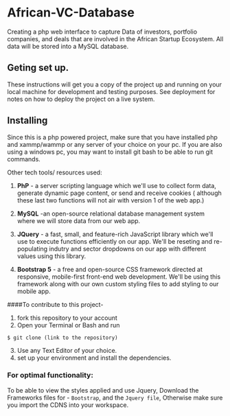 # African-VC-Database

Creating a php web interface to capture Data of investors, portfolio companies, and deals that are involved in the African Startup Ecosystem.
All data will be stored into a MySQL database. 

## Geting set up.

These instructions will get you a copy of the project up and running on your local machine for development and testing purposes. See deployment for notes on how to deploy the project on a live system.

## Installing

Since this is a php powered project, make sure that you have installed php and xammp/wammp or any server of your choice on your pc. 
If you are also using a windows pc, you may want to install git bash to be able to run git commands. 

Other tech tools/ resources used:
1. **PhP** - a server scripting language which we'll use to collect form data, generate dynamic page content, or send and receive cookies ( although these last two functions will not air with version 1 of the web app.)

2. **MySQL** -an open-source relational database management system where we will store data from our web app.

3. **JQuery** - a fast, small, and feature-rich JavaScript library which we'll use to execute functions efficiently on our app. We'll be reseting and re-populating indutry and sector dropdowns on our app with different values using this library. 

4. **Bootstrap 5** - a free and open-source CSS framework directed at responsive, mobile-first front-end web development.  We'll be using this framework along with our own custom styling files to add styling to our mobile app.


####To contribute to this project-
1. fork this repository to your account
2. Open your Terminal or Bash and run 
```
$ git clone (link to the repository)
```
3. Use any Text Editor of your choice.
4. set up your environment and install the dependencies.

### For optimal functionality:
To be able to view the styles applied and use Jquery, Download the Frameworks files for - `Bootstrap`, and the `Jquery file`, Otherwise make sure you import the CDNS into your workspace.
